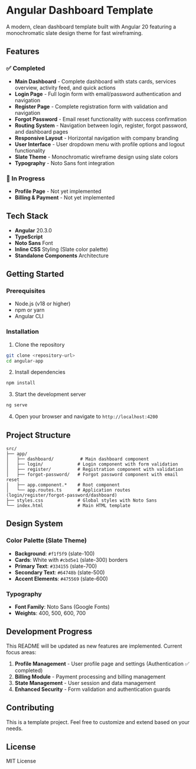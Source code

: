# Angular Dashboard Template

A modern, clean dashboard template built with Angular 20 featuring a monochromatic slate design theme for fast wireframing.

## Features

### ✅ Completed
- **Main Dashboard** - Complete dashboard with stats cards, services overview, activity feed, and quick actions
- **Login Page** - Full login form with email/password authentication and navigation
- **Register Page** - Complete registration form with validation and navigation
- **Forgot Password** - Email reset functionality with success confirmation
- **Routing System** - Navigation between login, register, forgot password, and dashboard pages
- **Responsive Layout** - Horizontal navigation with company branding
- **User Interface** - User dropdown menu with profile options and logout functionality
- **Slate Theme** - Monochromatic wireframe design using slate colors
- **Typography** - Noto Sans font integration

### 🚧 In Progress
- **Profile Page** - Not yet implemented
- **Billing & Payment** - Not yet implemented

## Tech Stack

- **Angular** 20.3.0
- **TypeScript** 
- **Noto Sans** Font
- **Inline CSS** Styling (Slate color palette)
- **Standalone Components** Architecture

## Getting Started

### Prerequisites
- Node.js (v18 or higher)
- npm or yarn
- Angular CLI

### Installation

1. Clone the repository
```bash
git clone <repository-url>
cd angular-app
```

2. Install dependencies
```bash
npm install
```

3. Start the development server
```bash
ng serve
```

4. Open your browser and navigate to `http://localhost:4200`

## Project Structure

```
src/
├── app/
│   ├── dashboard/          # Main dashboard component
│   ├── login/             # Login component with form validation
│   ├── register/          # Registration component with validation
│   ├── forgot-password/   # Forgot password component with email reset
│   ├── app.component.*    # Root component
│   └── app.routes.ts      # Application routes (login/register/forgot-password/dashboard)
├── styles.css             # Global styles with Noto Sans
└── index.html             # Main HTML template
```

## Design System

### Color Palette (Slate Theme)
- **Background**: `#f1f5f9` (slate-100)
- **Cards**: White with `#cbd5e1` (slate-300) borders
- **Primary Text**: `#334155` (slate-700)
- **Secondary Text**: `#64748b` (slate-500)
- **Accent Elements**: `#475569` (slate-600)

### Typography
- **Font Family**: Noto Sans (Google Fonts)
- **Weights**: 400, 500, 600, 700

## Development Progress

This README will be updated as new features are implemented. Current focus areas:

1. **Profile Management** - User profile page and settings (Authentication ✅ completed)
2. **Billing Module** - Payment processing and billing management
3. **State Management** - User session and data management
4. **Enhanced Security** - Form validation and authentication guards

## Contributing

This is a template project. Feel free to customize and extend based on your needs.

## License

MIT License
